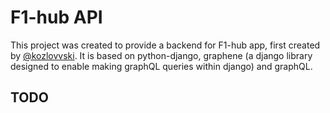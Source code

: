# F1-hub API

This project was created to provide a backend for F1-hub app, first created by [@kozlovvski](https://github.com/kozlovvski).
It is based on python-django, graphene (a django library designed to enable making graphQL queries within django) and graphQL.

## TODO
